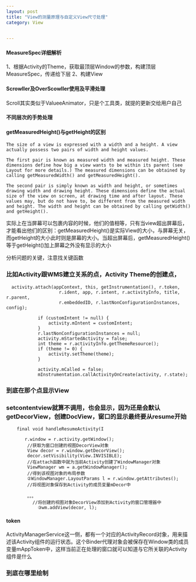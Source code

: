 ```yaml
---
layout: post
title: "View的测量原理与自定义View尺寸处理"
category: View
 

---
```



#### MeasureSpec详细解析

1、根据Activity的Theme，获取最顶层Window的参数，构建顶层MeasureSpec，传递给下层
2、构建View

#### Scrowller及OverScowller使用及平滑处理

Scroll其实类似于ValueeAnimator，只是个工具类，就提的更新交给用户自己 

#### 不同层次的手势处理


####  getMeasuredHeight()与getHeight的区别

	The size of a view is expressed with a width and a height. A view actually possess two pairs of width and height values.
	
	The first pair is known as measured width and measured height. These dimensions define how big a view wants to be within its parent (see Layout for more details.) The measured dimensions can be obtained by calling getMeasuredWidth() and getMeasuredHeight().
	
	The second pair is simply known as width and height, or sometimes drawing width and drawing height. These dimensions define the actual size of the view on screen, at drawing time and after layout. These values may, but do not have to, be different from the measured width and height. The width and height can be obtained by calling getWidth() and getHeight().

实际上在当屏幕可以包裹内容的时候，他们的值相等，只有当view超出屏幕后，才能看出他们的区别：getMeasuredHeight()是实际View的大小，与屏幕无关，而getHeight的大小此时则是屏幕的大小。当超出屏幕后，getMeasuredHeight()等于getHeight()加上屏幕之外没有显示的大小


分析问题的关键，注意找关键函数 

### 比如Activity跟WMS建立关系的点，Activity Theme的创建点， 

      activity.attach(appContext, this, getInstrumentation(), r.token,
                        r.ident, app, r.intent, r.activityInfo, title, r.parent,
                        r.embeddedID, r.lastNonConfigurationInstances, config);

                if (customIntent != null) {
                    activity.mIntent = customIntent;
                }
                r.lastNonConfigurationInstances = null;
                activity.mStartedActivity = false;
                int theme = r.activityInfo.getThemeResource();
                if (theme != 0) {
                    activity.setTheme(theme);
                }

                activity.mCalled = false;
                mInstrumentation.callActivityOnCreate(activity, r.state);
                
###                 到底在那个点显示View

### setcontentview就算不调用，也会显示，因为还是会默认getDecorView，创建DocView，窗口的显示最终要从resume开始



		final void handleResumeActivity(I

           r.window = r.activity.getWindow();  
            //获取为窗口创建的视图DecorView对象  
            View decor = r.window.getDecorView();  
            decor.setVisibility(View.INVISIBLE);  
            //在attach函数中就为当前Activity创建了WindowManager对象  
            ViewManager wm = a.getWindowManager();  
            //得到该视图对象的布局参数  
            ②WindowManager.LayoutParams l = r.window.getAttributes();  
            //将视图对象保存到Activity的成员变量mDecor中  
            
            。。。
              //将创建的视图对象DecorView添加到Activity的窗口管理器中  
                ③wm.addView(decor, l);  
                
                
####       token

ActivityManagerService这一侧，都有一个对应的ActivityRecord对象，用来描述该Activity组件的运行状态。这个Binder代理对象会被保存在Window类的成员变量mAppToken中，这样当前正在处理的窗口就可以知道与它所关联的Activity组件是什么

### 到底在哪里绘制
 